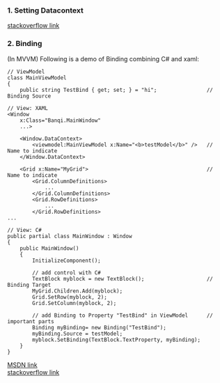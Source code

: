 ### 1. Setting Datacontext
[stackoverflow link](https://stackoverflow.com/questions/69203973/whats-the-difference-in-this-example-between-using-datacontext-in-xaml-code-b)

### 2. Binding
(In MVVM) Following is a demo of Binding combining C# and xaml:  

    // ViewModel
    class MainViewModel
    {
        public string TestBind { get; set; } = "hi";                // Binding Source

    // View: XAML
    <Window
        x:Class="Banqi.MainWindow"
        ...>

        <Window.DataContext>
            <viewmodel:MainViewModel x:Name="<b>testModel</b>" />   // Name to indicate
        </Window.DataContext>

        <Grid x:Name="MyGrid">                                      // Name to indicate
            <Grid.ColumnDefinitions>
                ...
            </Grid.ColumnDefinitions>
            <Grid.RowDefinitions>
                ...
            </Grid.RowDefinitions>
    ...

    // View: C#
    public partial class MainWindow : Window
    {
        public MainWindow()
        {
            InitializeComponent();

            // add control with C#
            TextBlock myblock = new TextBlock();                    // Binding Target
            MyGrid.Children.Add(myblock);
            Grid.SetRow(myblock, 2);
            Grid.SetColumn(myblock, 2);

            // add Binding to Property "TestBind" in ViewModel      // important parts
            Binding myBinding= new Binding("TestBind");
            myBinding.Source = testModel;
            myblock.SetBinding(TextBlock.TextProperty, myBinding);
        }
    }

[MSDN link](https://learn.microsoft.com/en-us/dotnet/desktop/wpf/data/?view=netdesktop-6.0)  
[stackoverflow link](https://stackoverflow.com/questions/7525185/how-to-set-a-binding-in-code)